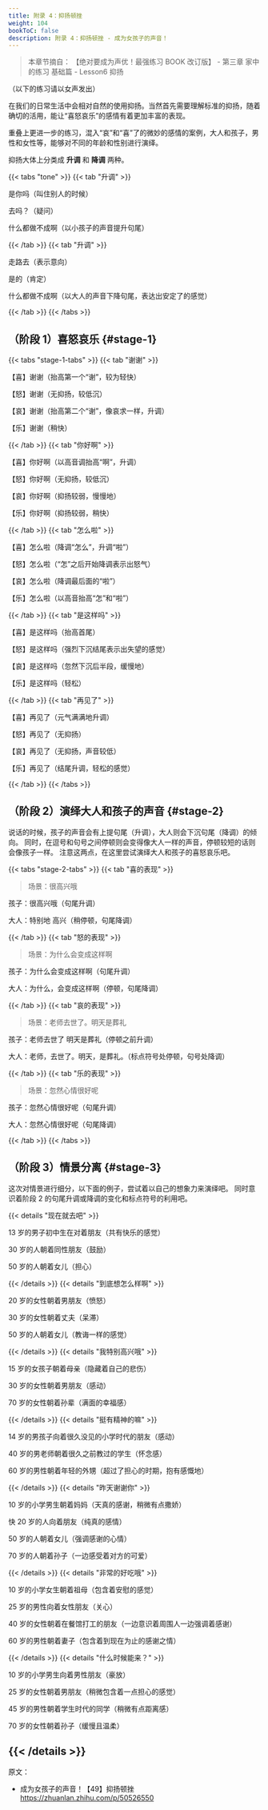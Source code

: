 ```yaml
---
title: 附录 4：抑扬顿挫
weight: 104
bookToC: false
description: 附录 4：抑扬顿挫 - 成为女孩子的声音！
---
```


> 本章节摘自： 【绝对要成为声优！最强练习 BOOK 改订版】 - 第三章 家中的练习 基础篇 - Lesson6 抑扬

（以下的练习请以女声发出）

在我们的日常生活中会相对自然的使用抑扬。当然首先需要理解标准的抑扬，随着确切的活用，能让“喜怒哀乐”的感情有着更加丰富的表现。

重叠上更进一步的练习，混入“哀”和“喜”了的微妙的感情的案例，大人和孩子，男性和女性等，能够对不同的年龄和性别进行演绎。

抑扬大体上分类成 **升调** 和 **降调** 两种。

{{< tabs "tone" >}}
{{< tab "升调" >}}

是你吗（叫住别人的时候）

去吗？（疑问）

什么都做不成啊（以小孩子的声音提升句尾）

{{< /tab >}}
{{< tab "升调" >}}

走路去（表示意向）

是的（肯定）

什么都做不成啊（以大人的声音下降句尾，表达出安定了的感觉）

{{< /tab >}}
{{< /tabs >}}

## （阶段 1）喜怒哀乐 {#stage-1}

{{< tabs "stage-1-tabs" >}}
{{< tab "谢谢" >}}

【喜】谢谢（抬高第一个“谢”，较为轻快）

【怒】谢谢（无抑扬，较低沉）

【哀】谢谢（抬高第二个“谢”，像哀求一样，升调）

【乐】谢谢（稍快）

{{< /tab >}}
{{< tab "你好啊" >}}

【喜】你好啊（以高音调抬高“啊”，升调）

【怒】你好啊（无抑扬，较低沉）

【哀】你好啊（抑扬较弱，慢慢地）

【乐】你好啊（抑扬较弱，稍快）

{{< /tab >}}
{{< tab "怎么啦" >}}

【喜】怎么啦（降调“怎么”，升调“啦”）

【怒】怎么啦（“怎”之后开始降调表示出怒气）

【哀】怎么啦（降调最后面的“啦”）

【乐】怎么啦（以高音抬高“怎”和“啦”）

{{< /tab >}}
{{< tab "是这样吗" >}}

【喜】是这样吗（抬高首尾）

【怒】是这样吗（强烈下沉结尾表示出失望的感觉）

【哀】是这样吗（忽然下沉后半段，缓慢地）

【乐】是这样吗（轻松）

{{< /tab >}}
{{< tab "再见了" >}}

【喜】再见了（元气满满地升调）

【怒】再见了（无抑扬）

【哀】再见了（无抑扬，声音较低）

【乐】再见了（结尾升调，轻松的感觉）

{{< /tab >}}
{{< /tabs >}}

## （阶段 2）演绎大人和孩子的声音 {#stage-2}

说话的时候，孩子的声音会有上提句尾（升调），大人则会下沉句尾（降调）的倾向。
同时，在逗号和句号之间停顿则会变得像大人一样的声音，停顿较短的话则会像孩子一样。
注意这两点，在这里尝试演绎大人和孩子的喜怒哀乐吧。

{{< tabs "stage-2-tabs" >}}
{{< tab "喜的表现" >}}

> 场景：很高兴哦

孩子：很高兴哦（句尾升调）

大人：特别地 高兴（稍停顿，句尾降调）

{{< /tab >}}
{{< tab "怒的表现" >}}

> 场景：为什么会变成这样啊

孩子：为什么会变成这样啊（句尾升调）

大人：为什么，会变成这样啊（停顿，句尾降调）

{{< /tab >}}
{{< tab "哀的表现" >}}

> 场景：老师去世了。明天是葬礼

孩子：老师去世了 明天是葬礼（停顿之前升调）

大人：老师，去世了。明天，是葬礼。（标点符号处停顿，句号处降调）

{{< /tab >}}
{{< tab "乐的表现" >}}

> 场景：忽然心情很好呢

孩子：忽然心情很好呢（句尾升调）

大人：忽然心情很好呢（句尾降调）

{{< /tab >}}
{{< /tabs >}}

## （阶段 3）情景分离 {#stage-3}

这次对情景进行细分，以下面的例子，尝试着以自己的想象力来演绎吧。
同时意识着阶段 2 的句尾升调或降调的变化和标点符号的利用吧。

{{< details "现在就去吧" >}}

13 岁的男子初中生在对着朋友（共有快乐的感觉）

30 岁的人朝着同性朋友（鼓励）

50 岁的人朝着女儿（担心）

{{< /details >}}
{{< details "到底想怎么样啊" >}}

20 岁的女性朝着男朋友（愤怒）

30 岁的女性朝着丈夫（呆滞）

50 岁的人朝着女儿（教诲一样的感觉）

{{< /details >}}
{{< details "我特别高兴哦" >}}

15 岁的女孩子朝着母亲（隐藏着自己的悲伤）

30 岁的女性朝着男朋友（感动）

70 岁的女性朝着孙辈（满面的幸福感）

{{< /details >}}
{{< details "挺有精神的嘛" >}}

14 岁的男孩子向着很久没见的小学时代的朋友（感动）

40 岁的男老师朝着很久之前教过的学生（怀念感）

60 岁的男性朝着年轻的外甥（超过了担心的时期，抱有感慨地）

{{< /details >}}
{{< details "昨天谢谢你" >}}

10 岁的小学男生朝着妈妈（天真的感谢，稍微有点撒娇）

快 20 岁的人向着朋友（纯真的感情）

50 岁的人朝着女儿（强调感谢的心情）

70 岁的人朝着孙子（一边感受着对方的可爱）

{{< /details >}}
{{< details "非常的好吃哦" >}}

10 岁的小学女生朝着祖母（包含着安慰的感觉）

25 岁的男性向着女性朋友（关心）

40 岁的女性朝着在餐馆打工的朋友（一边意识着周围人一边强调着感谢）

60 岁的男性朝着妻子（包含着到现在为止的感谢之情）

{{< /details >}}
{{< details "什么时候能来？" >}}

10 岁的小学男生向着男性朋友（豪放）

25 岁的女性朝着男朋友（稍微包含着一点担心的感觉）

45 岁的男性朝着学生时代的同学（稍微有点距离感）

70 岁的女性朝着孙子（缓慢且温柔）

## {{< /details >}}

原文：

- 成为女孩子的声音！【49】抑扬顿挫\
  <https://zhuanlan.zhihu.com/p/50526550>
